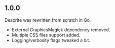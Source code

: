 ## 1.0.0

Desprite was rewritten from scratch in Go.

- External GraphicsMagick dependency removed.
- Multiple CSS files support added.
- Logging/verbosity flags tweaked a bit.